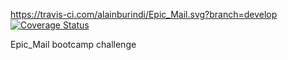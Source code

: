 https://travis-ci.com/alainburindi/Epic_Mail.svg?branch=develop
[![Coverage Status](https://coveralls.io/repos/github/alainburindi/Epic_Mail/badge.svg?branch=ch-testtravis)](https://coveralls.io/github/alainburindi/Epic_Mail?branch=ch-testtravis)

Epic_Mail bootcamp challenge
